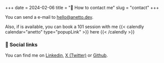 +++
date = 2024-02-06
title = "📩 How to contact me"
slug = "contact"
+++

You can send a e-mail to hello@anetto.dev.

Also, if is available, you can book a 101 session with me 
{{< calendly calendar="anetto" type="popupLink" >}}
here
{{< /calendly >}}

### 🔗 Social links

You can find me on [Linkedin][linkedin], [X (Twitter)][twitter] or [Github][github].

[twitter]: https://twitter.com/anettodev
[linkedin]: https://www.linkedin.com/in/anettodev/
[github]: https://github.com/anettodev
[feed]: /index.xml